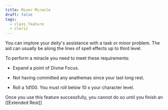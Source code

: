 ```yaml
---
title: Minor Miracle
draft: false
tags:
  - class_feature
  - cleric
---
```

You can implore your deity's assistance with a task or minor problem. The aid can usually be along the lines of spell effects up to third level.

To perform a miracle you need to meet these requirements:

- Expand a point of Divine Focus.

- Not having committed any anathemas since your last long rest.

- Roll a 1d100. You must roll below 10 x your character level.

Once you use this feature successfully, you cannot do so until you finish an [[Extended Rest]]
